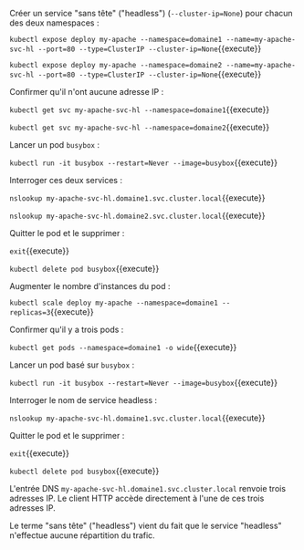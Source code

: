 Créer un service "sans tête" ("headless") (`--cluster-ip=None`) pour chacun des deux namespaces :

`kubectl expose deploy my-apache --namespace=domaine1 --name=my-apache-svc-hl --port=80 --type=ClusterIP --cluster-ip=None`{{execute}}

`kubectl expose deploy my-apache --namespace=domaine2 --name=my-apache-svc-hl --port=80 --type=ClusterIP --cluster-ip=None`{{execute}}

Confirmer qu'il n'ont aucune adresse IP :

`kubectl get svc my-apache-svc-hl --namespace=domaine1`{{execute}}

`kubectl get svc my-apache-svc-hl --namespace=domaine2`{{execute}}

Lancer un pod `busybox` :

`kubectl run -it busybox --restart=Never --image=busybox`{{execute}}

Interroger ces deux services :

`nslookup my-apache-svc-hl.domaine1.svc.cluster.local`{{execute}}

`nslookup my-apache-svc-hl.domaine2.svc.cluster.local`{{execute}}

Quitter le pod et le supprimer :

`exit`{{execute}}

`kubectl delete pod busybox`{{execute}}

Augmenter le nombre d'instances du pod :

`kubectl scale deploy my-apache --namespace=domaine1 --replicas=3`{{execute}}

Confirmer qu'il y a trois pods :

`kubectl get pods --namespace=domaine1 -o wide`{{execute}}

Lancer un pod basé sur `busybox` :

`kubectl run -it busybox --restart=Never --image=busybox`{{execute}}

Interroger le nom de service headless :

`nslookup my-apache-svc-hl.domaine1.svc.cluster.local`{{execute}}

Quitter le pod et le supprimer :

`exit`{{execute}}

`kubectl delete pod busybox`{{execute}}

L'entrée DNS `my-apache-svc-hl.domaine1.svc.cluster.local` renvoie trois adresses IP. Le client HTTP accède directement à l'une de ces trois adresses IP.

Le terme "sans tête" ("headless") vient du fait que le service "headless" n'effectue aucune répartition du trafic.
